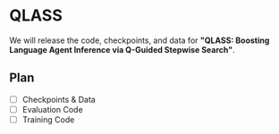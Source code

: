 # QLASS
We will release the code, checkpoints, and data for **"QLASS: Boosting Language Agent Inference via Q-Guided Stepwise Search"**.

## Plan
- [ ] Checkpoints & Data
- [ ] Evaluation Code
- [ ] Training Code
